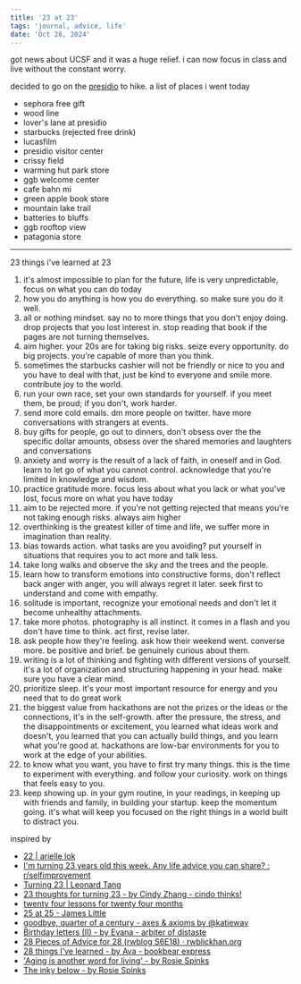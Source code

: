 ```yaml
---
title: '23 at 23'
tags: 'journal, advice, life'
date: 'Oct 28, 2024'
---
```


got news about UCSF and it was a huge relief. i can now focus in class and live without the constant worry.

decided to go on the [presidio](https://presidio.gov/explore/trails) to hike. a list of places i went today

- sephora free gift
- wood line
- lover's lane at presidio
- starbucks (rejected free drink)
- lucasfilm
- presidio visitor center
- crissy field
- warming hut park store
- ggb welcome center
- cafe bahn mi
- green apple book store
- mountain lake trail
- batteries to bluffs
- ggb rooftop view
- patagonia store

---

23 things i've learned at 23

1. it's almost impossible to plan for the future, life is very unpredictable, focus on what you can do today
2. how you do anything is how you do everything. so make sure you do it well.
3. all or nothing mindset. say no to more things that you don't enjoy doing. drop projects that you lost interest in. stop reading that book if the pages are not turning themselves.
4. aim higher. your 20s are for taking big risks. seize every opportunity. do big projects. you're capable of more than you think.
5. sometimes the starbucks cashier will not be friendly or nice to you and you have to deal with that, just be kind to everyone and smile more. contribute joy to the world.
6. run your own race, set your own standards for yourself. if you meet them, be proud; if you don't, work harder.
7. send more cold emails. dm more people on twitter. have more conversations with strangers at events.
8. buy gifts for people, go out to dinners, don't obsess over the the specific dollar amounts, obsess over the shared memories and laughters and conversations
9. anxiety and worry is the result of a lack of faith, in oneself and in God. learn to let go of what you cannot control. acknowledge that you're limited in knowledge and wisdom.
10. practice gratitude more. focus less about what you lack or what you've lost, focus more on what you have today
11. aim to be rejected more. if you're not getting rejected that means you're not taking enough risks. always aim higher
12. overthinking is the greatest killer of time and life, we suffer more in imagination than reality.
13. bias towards action. what tasks are you avoiding? put yourself in situations that requires you to act more and talk less.
14. take long walks and observe the sky and the trees and the people.
15. learn how to transform emotions into constructive forms, don't reflect back anger with anger, you will always regret it later. seek first to understand and come with empathy.
16. solitude is important, recognize your emotional needs and don't let it become unhealthy attachments.
17. take more photos. photography is all instinct. it comes in a flash and you don't have time to think. act first, revise later.
18. ask people how they're feeling. ask how their weekend went. converse more. be positive and brief. be genuinely curious about them.
19. writing is a lot of thinking and fighting with different versions of yourself. it's a lot of organization and structuring happening in your head. make sure you have a clear mind.
20. prioritize sleep. it's your most important resource for energy and you need that to do great work
21. the biggest value from hackathons are not the prizes or the ideas or the connections, it's in the self-growth. after the pressure, the stress, and the disappointments or excitement, you learned what ideas work and doesn't, you learned that you can actually build things, and you learn what you're good at. hackathons are low-bar environments for you to work at the edge of your abilities.
22. to know what you want, you have to first try many things. this is the time to experiment with everything. and follow your curiosity. work on things that feels easy to you.
23. keep showing up. in your gym routine, in your readings, in keeping up with friends and family, in building your startup. keep the momentum going. it's what will keep you focused on the right things in a world built to distract you.

inspired by

- [22 | arielle lok](https://ariellelok.com/sidepages/blogs/feeling22.html)
- [I'm turning 23 years old this week. Any life advice you can share? : r/selfimprovement](https://www.reddit.com/r/selfimprovement/comments/1cski7u/im_turning_23_years_old_this_week_any_life_advice/)
- [Turning 23 | Leonard Tang](https://leonardtang.me/posts/Turning23/)
- [23 thoughts for turning 23 - by Cindy Zhang - cindo thinks!](https://cindo.substack.com/p/23-thoughts-for-turning-23?curius=1184)
- [twenty four lessons for twenty four months](https://katiewav.substack.com/p/twenty-four-lessons-for-twenty-four)
- [25 at 25 - James Little](https://jameslittle.me/blog/2021/25-at-25)
- [goodbye, quarter of a century - axes & axioms by @katiewav](https://katiewav.substack.com/p/goodbye-quarter-of-a-century?triedRedirect=true)
- [Birthday letters (II) - by Evana - arbiter of distaste](https://arbiterofdistaste.substack.com/p/birthday-letters-ii)
- [28 Pieces of Advice for 28 (rwblog S6E18) · rwblickhan.org](https://rwblickhan.org/newsletters/28-pieces-of-advice-for-28/)
- [28 things I’ve learned - by Ava - bookbear express](https://www.avabear.xyz/p/28-things-ive-learned?publication_id=23417&post_id=150199082&isFreemail=true&r=bjupq&triedRedirect=true)
- ['Aging is another word for living' - by Rosie Spinks](https://rojospinks.substack.com/p/aging-is-another-word-for-living?r=bjupq&triedRedirect=true)
- [The inky below - by Rosie Spinks](https://rojospinks.substack.com/p/the-inky-below)
